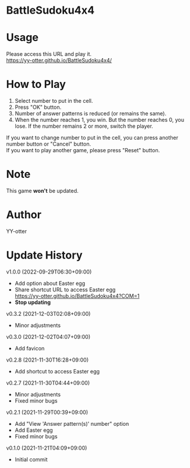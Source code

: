 # BattleSudoku4x4

# Usage
Please access this URL and play it.<br>
https://yy-otter.github.io/BattleSudoku4x4/
 
# How to Play
1. Select number to put in the cell.
2. Press "OK" button.
3. Number of answer patterns is reduced (or remains the same).
4. When the number reaches 1, you win. But the number reaches 0, you lose. If the number remains 2 or more, switch the player.

If you want to change number to put in the cell, you can press another number button or "Cancel" button.<br>
If you want to play another game, please press "Reset" button.

# Note
This game **won't** be updated.
 
# Author
YY-otter

# Update History
v1.0.0 (2022-09-29T06:30+09:00)
- Add option about Easter egg
- Share shortcut URL to access Easter egg<br>
https://yy-otter.github.io/BattleSudoku4x4?COM=1
- **Stop updating**

v0.3.2 (2021-12-03T02:08+09:00)
- Minor adjustments

v0.3.0 (2021-12-02T04:07+09:00)
- Add favicon

v0.2.8 (2021-11-30T16:28+09:00)
- Add shortcut to access Easter egg

v0.2.7 (2021-11-30T04:44+09:00)
- Minor adjustments
- Fixed minor bugs

v0.2.1 (2021-11-29T00:39+09:00)
- Add "View 'Answer pattern(s)' number" option
- Add Easter egg
- Fixed minor bugs

v0.1.0 (2021-11-21T04:09+09:00)
- Initial commit
